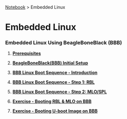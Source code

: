 <a href="../">Notebook</a> > Embedded Linux

# Embedded Linux



### Embedded Linux Using BeagleBoneBlack (BBB)

1. **<a href="./prerequisites">Prerequisites</a>**

1. **<a href="./beagleboneblack-initial-setup">BeagleBoneBlack(BBB) Initial Setup</a>**

1. **<a href="./bbb-linux-boot-sequence-introduction">BBB Linux Boot Sequence - Introduction</a>**

1. **<a href="./bbb-linux-boot-sequence-step-1-rbl">BBB Linux Boot Sequence - Step 1: RBL</a>**

1. **<a href="./bbb-linux-boot-sequence-step-2-mlo-spl">BBB Linux Boot Sequence - Step 2: MLO/SPL</a>**

1. **<a href="./exercise-booting-rbl-and-mlo-on-bbb">Exercise - Booting RBL & MLO on BBB</a>**

1. **<a href="./exercise-booting-u-boot-image-on-bbb">Exercise - Booting U-boot Image on BBB</a>**

